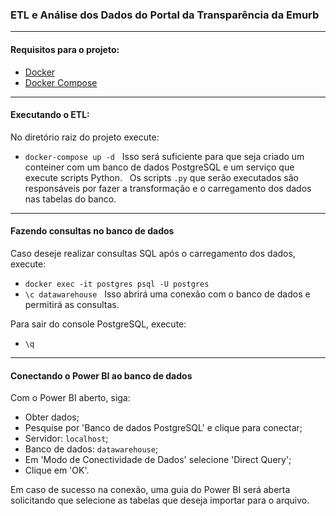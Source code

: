 ### ETL e Análise dos Dados do Portal da Transparência da Emurb
***

#### Requisitos para o projeto:
* [Docker](https://www.docker.com/)
* [Docker Compose](https://docs.docker.com/compose/)
***

#### Executando o ETL:

No diretório raiz do projeto execute:
* `docker-compose up -d`
    &nbsp;
    Isso será suficiente para que seja criado um conteiner com um banco de dados PostgreSQL e um serviço que execute scripts Python.
    &nbsp;
    Os scripts `.py` que serão executados são responsáveis por fazer a transformação e o carregamento dos dados nas tabelas do banco.
    &nbsp;
***

#### Fazendo consultas no banco de dados
Caso deseje realizar consultas SQL após o carregamento dos dados, execute:
* `docker exec -it postgres psql -U postgres`
* `\c datawarehouse`
    &nbsp;
    Isso abrirá uma conexão com o banco de dados e permitirá as consultas.

Para sair do console PostgreSQL, execute:
* `\q`
***

#### Conectando o Power BI ao banco de dados
Com o Power BI aberto, siga:
* Obter dados;
* Pesquise por 'Banco de dados PostgreSQL' e clique para conectar; 
* Servidor: `localhost`;
* Banco de dados: `datawarehouse`;
* Em 'Modo de Conectividade de Dados' selecione 'Direct Query';
* Clique em 'OK'.

Em caso de sucesso na conexão, uma guia do Power BI será aberta solicitando que selecione as tabelas que deseja importar para o arquivo.
